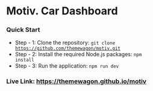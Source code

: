 # Motiv. Car Dashboard

### Quick Start

- Step - 1: Clone the repository: <code>git clone https://github.com/themewagon/motiv.git</code>
- Step - 2: Install the required Node.js packages: <code>npm install</code>
- Step - 3: Run the application: <code>npm run dev</code>

### Live Link: https://themewagon.github.io/motiv
